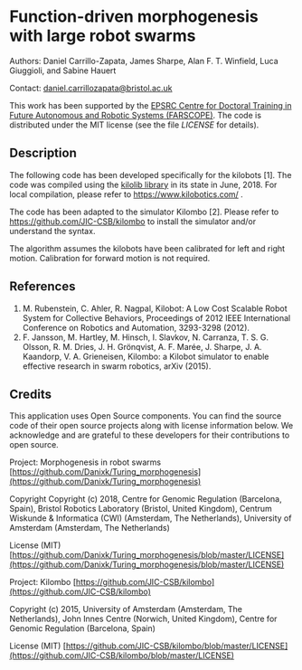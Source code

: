 # Function-driven morphogenesis with large robot swarms

Authors: Daniel Carrillo-Zapata, James Sharpe, Alan F. T. Winfield, Luca Giuggioli, and Sabine Hauert

Contact: daniel.carrillozapata@bristol.ac.uk

This work has been supported by the [EPSRC Centre for Doctoral Training in Future Autonomous and Robotic Systems (FARSCOPE)](http://farscope.bris.ac.uk/). The code is distributed under the MIT license (see the file *LICENSE* for details).



## Description

The following code has been developed specifically for the kilobots [1]. The code was compiled using the [kilolib library](https://github.com/acornejo/kilolib) in its state in June, 2018. For local compilation, please refer to https://www.kilobotics.com/ .

The code has been adapted to the simulator Kilombo [2]. Please refer to https://github.com/JIC-CSB/kilombo to install the simulator and/or understand the syntax.

The algorithm assumes the kilobots have been calibrated for left and right motion. Calibration for forward motion is not required.


## References
1. M. Rubenstein, C. Ahler, R. Nagpal, Kilobot: A Low Cost Scalable Robot System for Collective Behaviors, Proceedings of 2012 IEEE International Conference on Robotics and Automation, 3293-3298 (2012).
1. F. Jansson, M. Hartley, M. Hinsch, I. Slavkov, N. Carranza, T. S. G. Olsson, R. M. Dries, J. H. Grönqvist, A. F. Marée, J. Sharpe, J. A. Kaandorp, V. A. Grieneisen, Kilombo: a Kilobot simulator to enable effective research in swarm robotics, arXiv (2015).



## Credits

This application uses Open Source components. You can find the source code of their open source projects along with license information below. We acknowledge and are grateful to these developers for their contributions to open source.


Project: Morphogenesis in robot swarms [https://github.com/Danixk/Turing_morphogenesis](https://github.com/Danixk/Turing_morphogenesis)

Copyright Copyright (c) 2018, Centre for Genomic Regulation (Barcelona, Spain), Bristol Robotics Laboratory (Bristol, United Kingdom), Centrum Wiskunde & Informatica (CWI) (Amsterdam, The Netherlands), University of Amsterdam (Amsterdam, The Netherlands)

License (MIT) [https://github.com/Danixk/Turing_morphogenesis/blob/master/LICENSE](https://github.com/Danixk/Turing_morphogenesis/blob/master/LICENSE)


Project: Kilombo [https://github.com/JIC-CSB/kilombo](https://github.com/JIC-CSB/kilombo)

Copyright (c) 2015, University of Amsterdam (Amsterdam, The Netherlands), John Innes Centre (Norwich, United Kingdom), Centre for Genomic Regulation (Barcelona, Spain)

License (MIT) [https://github.com/JIC-CSB/kilombo/blob/master/LICENSE](https://github.com/JIC-CSB/kilombo/blob/master/LICENSE)


